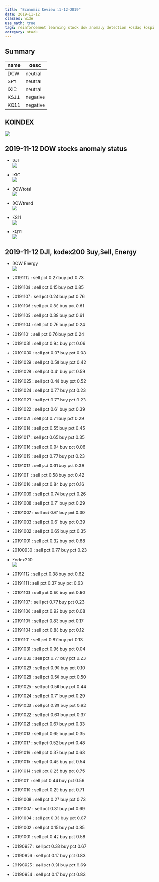 ```yaml
---
title: "Economic Review 11-12-2019"
date: 2019-11-12
classes: wide
use_math: true
tags: reinforcement learning stock dow anomaly detection kosdaq kospi
category: stock
---
```


## Summary

|name|desc|
|--|--|
|DOW| neutral|
|SPY| neutral|
|IXIC| neutral|
|KS11| negative |
|KQ11| negative |

## KOINDEX
![](../../pictures/stock_analysis/20191112_ko_index.png)   

## 2019-11-12 DOW stocks anomaly status
- DJI  
![](../../pictures/stock_analysis/20191112_dji.png)  

- IXIC  
![](../../pictures/stock_analysis/20191112_ixic.png)  

- DOWtotal  
![](../../pictures/stock_analysis/20191112_dji_total.png)  

- DOWtrend  
![](../../pictures/stock_analysis/20191112_dji_trend.png)  

- KS11  
![](../../pictures/stock_analysis/20191112_ks11.png)  


- KQ11  
![](../../pictures/stock_analysis/20191112_kq11.png)  



## 2019-11-12 DJI, kodex200 Buy,Sell, Energy
- DOW Energy  
![](../../pictures/stock_analysis/20191112_dji_energy.png)  

- 20191112 : sell pct 0.27 buy pct 0.73
- 20191108 : sell pct 0.15 buy pct 0.85
- 20191107 : sell pct 0.24 buy pct 0.76
- 20191106 : sell pct 0.39 buy pct 0.61
- 20191105 : sell pct 0.39 buy pct 0.61
- 20191104 : sell pct 0.76 buy pct 0.24
- 20191101 : sell pct 0.76 buy pct 0.24
- 20191031 : sell pct 0.94 buy pct 0.06
- 20191030 : sell pct 0.97 buy pct 0.03
- 20191029 : sell pct 0.58 buy pct 0.42
- 20191028 : sell pct 0.41 buy pct 0.59
- 20191025 : sell pct 0.48 buy pct 0.52
- 20191024 : sell pct 0.77 buy pct 0.23
- 20191023 : sell pct 0.77 buy pct 0.23
- 20191022 : sell pct 0.61 buy pct 0.39
- 20191021 : sell pct 0.71 buy pct 0.29
- 20191018 : sell pct 0.55 buy pct 0.45
- 20191017 : sell pct 0.65 buy pct 0.35
- 20191016 : sell pct 0.94 buy pct 0.06
- 20191015 : sell pct 0.77 buy pct 0.23
- 20191012 : sell pct 0.61 buy pct 0.39
- 20191011 : sell pct 0.58 buy pct 0.42
- 20191010 : sell pct 0.84 buy pct 0.16
- 20191009 : sell pct 0.74 buy pct 0.26
- 20191008 : sell pct 0.71 buy pct 0.29
- 20191007 : sell pct 0.61 buy pct 0.39
- 20191003 : sell pct 0.61 buy pct 0.39
- 20191002 : sell pct 0.65 buy pct 0.35
- 20191001 : sell pct 0.32 buy pct 0.68
- 20100930 : sell pct 0.77 buy pct 0.23

- Kodex200  
![](../../pictures/stock_analysis/20191112_kodex200_energy.png)  

- 20191112 : sell pct 0.38 buy pct 0.62
- 20191111 : sell pct 0.37 buy pct 0.63
- 20191108 : sell pct 0.50 buy pct 0.50
- 20191107 : sell pct 0.77 buy pct 0.23
- 20191106 : sell pct 0.92 buy pct 0.08
- 20191105 : sell pct 0.83 buy pct 0.17
- 20191104 : sell pct 0.88 buy pct 0.12
- 20191101 : sell pct 0.87 buy pct 0.13
- 20191031 : sell pct 0.96 buy pct 0.04
- 20191030 : sell pct 0.77 buy pct 0.23
- 20191029 : sell pct 0.90 buy pct 0.10
- 20191028 : sell pct 0.50 buy pct 0.50
- 20191025 : sell pct 0.56 buy pct 0.44
- 20191024 : sell pct 0.71 buy pct 0.29
- 20191023 : sell pct 0.38 buy pct 0.62
- 20191022 : sell pct 0.63 buy pct 0.37
- 20191021 : sell pct 0.67 buy pct 0.33
- 20191018 : sell pct 0.65 buy pct 0.35
- 20191017 : sell pct 0.52 buy pct 0.48
- 20191016 : sell pct 0.37 buy pct 0.63
- 20191015 : sell pct 0.46 buy pct 0.54
- 20191014 : sell pct 0.25 buy pct 0.75
- 20191011 : sell pct 0.44 buy pct 0.56
- 20191010 : sell pct 0.29 buy pct 0.71
- 20191008 : sell pct 0.27 buy pct 0.73
- 20191007 : sell pct 0.31 buy pct 0.69
- 20191004 : sell pct 0.33 buy pct 0.67
- 20191002 : sell pct 0.15 buy pct 0.85
- 20191001 : sell pct 0.42 buy pct 0.58
- 20190927 : sell pct 0.33 buy pct 0.67
- 20190926 : sell pct 0.17 buy pct 0.83
- 20190925 : sell pct 0.31 buy pct 0.69
- 20190924 : sell pct 0.17 buy pct 0.83
